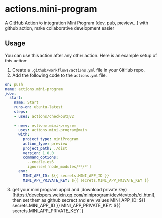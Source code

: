# actions.mini-program

A [GitHub Action](https://github.com/features/actions) to integration Mini Program [dev, pub, preview...] with github action, make collaborative development easier

## Usage

You can use this action after any other action. Here is an example setup of this action:

1. Create a `.github/workflows/actions.yml` file in your GitHub repo.
2. Add the following code to the `actions.yml` file.

```yml
on: push
name: actions.mini-program
jobs:
  start:
    name: Start
    runs-on: ubuntu-latest
    steps:
    - uses: actions/checkout@v2
    
    - name: actions.mini-program
      uses: actions.mini-program@main
      with:
        project_type: miniProgram
        action_type: preview
        project_path: ./dist
        version: 1.0.0
        command_options:
          --enable-es6
          ignores=['node_modules/**/*']
      env:
        MINI_APP_ID: ${{ secrets.MINI_APP_ID }}
        MINI_APP_PRIVATE_KEY: ${{ secrets.MINI_APP_PRIVATE_KEY }}

```

3. get your mini program appid and (download private key)[https://developers.weixin.qq.com/miniprogram/dev/devtools/ci.html], then set them as github secrect and env values
  MINI_APP_ID: ${{ secrets.MINI_APP_ID }}
  MINI_APP_PRIVATE_KEY: ${{ secrets.MINI_APP_PRIVATE_KEY }}
